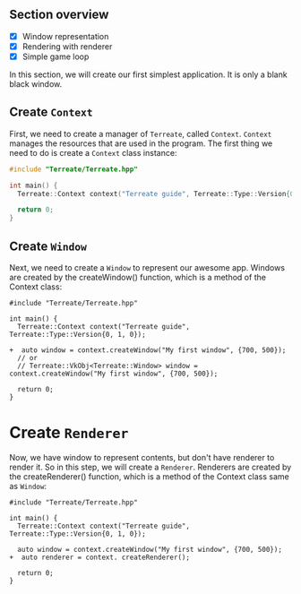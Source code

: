 ## Section overview
- [x] Window representation
- [x] Rendering with renderer
- [x] Simple game loop

In this section, we will create our first simplest application. It is only a blank black window.

## Create `Context`
First, we need to create a manager of `Terreate`, called `Context`. `Context` manages the resources that are used in the program. The first thing we need to do is create a `Context` class instance:
```cpp
#include "Terreate/Terreate.hpp"

int main() {
  Terreate::Context context("Terreate guide", Terreate::Type::Version{0, 1, 0});

  return 0;
}
```

## Create `Window`
Next, we need to create a `Window` to represent our awesome app. Windows are created by the createWindow() function, which is a method of the Context class:
```cpp_diff
#include "Terreate/Terreate.hpp"

int main() {
  Terreate::Context context("Terreate guide", Terreate::Type::Version{0, 1, 0});

+  auto window = context.createWindow("My first window", {700, 500});
  // or
  // Terreate::VkObj<Terreate::Window> window = context.createWindow("My first window", {700, 500});

  return 0;
}
```

# Create `Renderer`
Now, we have window to represent contents, but don't have renderer to render it. So in this step, we will create a `Renderer`. Renderers are created by the createRenderer() function, which is a method of the Context class same as `Window`:
```cpp_diff
#include "Terreate/Terreate.hpp"

int main() {
  Terreate::Context context("Terreate guide", Terreate::Type::Version{0, 1, 0});

  auto window = context.createWindow("My first window", {700, 500});
+  auto renderer = context. createRenderer();

  return 0;
}
```
